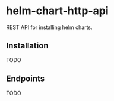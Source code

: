# helm-chart-http-api

REST API for installing helm charts. 


## Installation
TODO

## Endpoints

TODO
